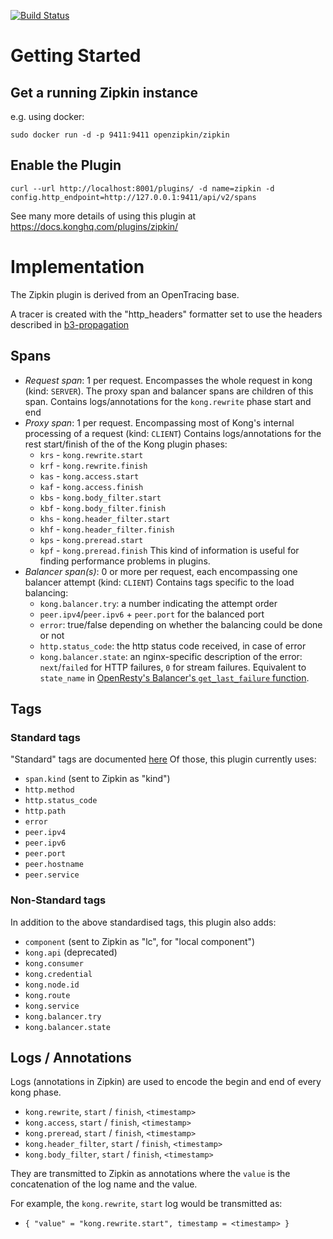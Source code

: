 [![Build Status][badge-travis-image]][badge-travis-url]

# Getting Started

## Get a running Zipkin instance

e.g. using docker:

```
sudo docker run -d -p 9411:9411 openzipkin/zipkin
```


## Enable the Plugin

```
curl --url http://localhost:8001/plugins/ -d name=zipkin -d config.http_endpoint=http://127.0.0.1:9411/api/v2/spans
```

See many more details of using this plugin at https://docs.konghq.com/plugins/zipkin/


# Implementation

The Zipkin plugin is derived from an OpenTracing base.

A tracer is created with the "http_headers" formatter set to use the headers described in [b3-propagation](https://github.com/openzipkin/b3-propagation)

## Spans

  - *Request span*: 1 per request. Encompasses the whole request in kong (kind: `SERVER`).
    The proxy span and balancer spans are children of this span.
    Contains logs/annotations for the `kong.rewrite` phase start and end
  - *Proxy span*: 1 per request. Encompassing most of Kong's internal processing of a request (kind: `CLIENT`)
    Contains logs/annotations for the rest start/finish of the of the Kong plugin phases:
    - `krs` - `kong.rewrite.start`
    - `krf` - `kong.rewrite.finish`
    - `kas` - `kong.access.start`
    - `kaf` - `kong.access.finish`
    - `kbs` - `kong.body_filter.start`
    - `kbf` - `kong.body_filter.finish`
    - `khs` - `kong.header_filter.start`
    - `khf` - `kong.header_filter.finish`
    - `kps` - `kong.preread.start`
    - `kpf` - `kong.preread.finish`
    This kind of information is useful for finding performance problems in plugins.
  - *Balancer span(s)*: 0 or more per request, each encompassing one balancer attempt (kind: `CLIENT`)
    Contains tags specific to the load balancing:
    - `kong.balancer.try`: a number indicating the attempt order
    - `peer.ipv4`/`peer.ipv6` + `peer.port` for the balanced port
    - `error`: true/false depending on whether the balancing could be done or not
    - `http.status_code`: the http status code received, in case of error
    - `kong.balancer.state`: an nginx-specific description of the error: `next`/`failed` for HTTP failures, `0` for stream failures.
      Equivalent to `state_name` in [OpenResty's Balancer's `get_last_failure` function](https://github.com/openresty/lua-resty-core/blob/master/lib/ngx/balancer.md#get_last_failure).

## Tags

### Standard tags

"Standard" tags are documented [here](https://github.com/opentracing/specification/blob/master/semantic_conventions.md)
Of those, this plugin currently uses:

  - `span.kind` (sent to Zipkin as "kind")
  - `http.method`
  - `http.status_code`
  - `http.path`
  - `error`
  - `peer.ipv4`
  - `peer.ipv6`
  - `peer.port`
  - `peer.hostname`
  - `peer.service`


### Non-Standard tags

In addition to the above standardised tags, this plugin also adds:

  - `component` (sent to Zipkin as "lc", for "local component")
  - `kong.api` (deprecated)
  - `kong.consumer`
  - `kong.credential`
  - `kong.node.id`
  - `kong.route`
  - `kong.service`
  - `kong.balancer.try`
  - `kong.balancer.state`

## Logs / Annotations

Logs (annotations in Zipkin) are used to encode the begin and end of every kong phase.

  - `kong.rewrite`, `start` / `finish`, `<timestamp>`
  - `kong.access`, `start` / `finish`, `<timestamp>`
  - `kong.preread`, `start` / `finish`, `<timestamp>`
  - `kong.header_filter`, `start` / `finish`, `<timestamp>`
  - `kong.body_filter`, `start` / `finish`, `<timestamp>`

They are transmitted to Zipkin as annotations where the `value` is the concatenation of the log name and the value.

For example, the `kong.rewrite`, `start` log would be transmitted as:

  - `{ "value" = "kong.rewrite.start", timestamp = <timestamp> }`


[badge-travis-url]: https://travis-ci.com/Kong/kong-plugin-zipkin/branches
[badge-travis-image]: https://api.travis-ci.com/Kong/kong-plugin-zipkin.svg?branch=master
